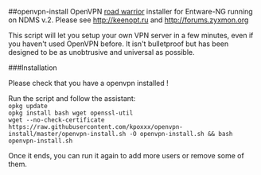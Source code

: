 ##openvpn-install
OpenVPN [road warrior](http://en.wikipedia.org/wiki/Road_warrior_%28computing%29) installer for Entware-NG running on NDMS v.2.
Please see http://keenopt.ru and http://forums.zyxmon.org

This script will let you setup your own VPN server in a few  minutes, even if you haven't used OpenVPN before. It isn't bulletproof but has been designed to be as unobtrusive and universal as possible.

###Installation
 
Please check that you have a openvpn installed !

Run the script and follow the assistant:  
`opkg update`  
`opkg install bash wget openssl-util`  
`wget --no-check-certificate https://raw.githubusercontent.com/kpoxxx/openvpn-install/master/openvpn-install.sh -O openvpn-install.sh && bash openvpn-install.sh`

Once it ends, you can run it again to add more users or remove some of them.
